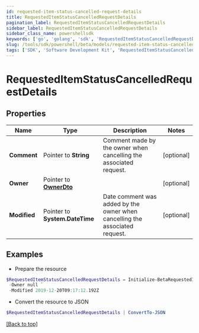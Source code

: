 ```yaml
---
id: requested-item-status-cancelled-request-details
title: RequestedItemStatusCancelledRequestDetails
pagination_label: RequestedItemStatusCancelledRequestDetails
sidebar_label: RequestedItemStatusCancelledRequestDetails
sidebar_class_name: powershellsdk
keywords: ['go', 'golang', 'sdk', 'RequestedItemStatusCancelledRequestDetails'] 
slug: /tools/sdk/powershell/beta/models/requested-item-status-cancelled-request-details
tags: ['SDK', 'Software Development Kit', 'RequestedItemStatusCancelledRequestDetails']
---
```



# RequestedItemStatusCancelledRequestDetails

## Properties

Name | Type | Description | Notes
------------ | ------------- | ------------- | -------------
**Comment** |  Pointer to **String** | Comment made by the owner when cancelling the associated request. | [optional] 
**Owner** |  Pointer to [**OwnerDto**](owner-dto) |  | [optional] 
**Modified** |  Pointer to **System.DateTime** | Date comment was added by the owner when cancelling the associated request. | [optional] 

## Examples

- Prepare the resource
```powershell
$RequestedItemStatusCancelledRequestDetails = Initialize-BetaRequestedItemStatusCancelledRequestDetails  -Comment This request must be cancelled. `
 -Owner null `
 -Modified 2019-12-20T09:17:12.192Z
```

- Convert the resource to JSON
```powershell
$RequestedItemStatusCancelledRequestDetails | ConvertTo-JSON
```


[[Back to top]](#) 

